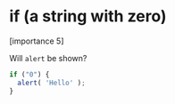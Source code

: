 # if (a string with zero)

[importance 5]

Will `alert` be shown?

```js
if ("0") {
  alert( 'Hello' );
}
```

